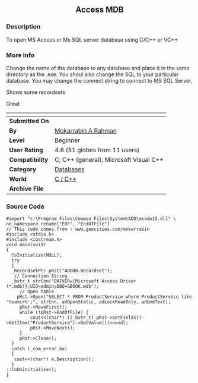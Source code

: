 ﻿<div align="center">

## Access MDB


</div>

### Description

To open MS Access or Ms SQL server database using C/C++ or VC++
 
### More Info
 
Change the name of the database to any database and place it in the same directory as the .exe. You shoul also change the SQL to your particular database. You may change the connect string to connect to MS SQL Server.

Shows some recordsets

Great


<span>             |<span>
---                |---
**Submitted On**   |
**By**             |[Mokarrabin A Rahman](https://github.com/Planet-Source-Code/PSCIndex/blob/master/ByAuthor/mokarrabin-a-rahman.md)
**Level**          |Beginner
**User Rating**    |4.6 (51 globes from 11 users)
**Compatibility**  |C, C\+\+ \(general\), Microsoft Visual C\+\+
**Category**       |[Databases](https://github.com/Planet-Source-Code/PSCIndex/blob/master/ByCategory/databases__3-5.md)
**World**          |[C / C\+\+](https://github.com/Planet-Source-Code/PSCIndex/blob/master/ByWorld/c-c.md)
**Archive File**   |[](https://github.com/Planet-Source-Code/mokarrabin-a-rahman-access-mdb__3-1371/archive/master.zip)





### Source Code

```
#import "c:\Program Files\Common Files\System\ADO\msado15.dll" \
no_namespace rename("EOF", "EndOfFile")
// This code comes from : www.geocities.com/mokarrabin
#include <stdio.h>
#include <iostream.h>
void main(void)
{
  CoInitialize(NULL);
  try
  {
  _RecordsetPtr pRst("ADODB.Recordset");
   // Connection String
  _bstr_t strCnn("DRIVER={Microsoft Access Driver (*.mdb)};UID=admin;DBQ=GBOOK.mdb");
	 // Open table
	pRst->Open("SELECT * FROM ProductService where ProductService like '%samir%';", strCnn, adOpenStatic, adLockReadOnly, adCmdText);
	 pRst->MoveFirst();
	 while (!pRst->EndOfFile) {
		 cout<<(char*) ((_bstr_t) pRst->GetFields()->GetItem("ProductService")->GetValue())<<endl;
		 pRst->MoveNext();
	 }
	 pRst->Close();
  }
  catch (_com_error &e)
  {
   cout<<(char*) e.Description();
  }
::CoUninitialize();
}
```

